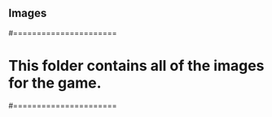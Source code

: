 ## Images
#======================
# This folder contains all of the images for the game.
#======================
